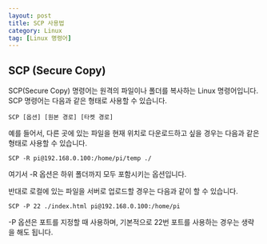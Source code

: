 ```yaml
---
layout: post
title: SCP 사용법
category: Linux
tag: [Linux 명령어]
---
```


## SCP (Secure Copy)
SCP(Secure Copy) 명령어는 원격의 파일이나 폴더를 복사하는 Linux 명령어입니다.
SCP 명령어는 다음과 같은 형태로 사용할 수 있습니다.

~~~
SCP [옵션] [원본 경로] [타켓 경로]
~~~

예를 들어서, 다른 곳에 있는 파일을 현재 위치로 다운로드하고 싶을 경우는 다음과 같은
형태로 사용할 수 있습니다.

~~~
SCP -R pi@192.168.0.100:/home/pi/temp ./
~~~

여기서 -R 옵션은 하위 폴더까지 모두 포함시키는 옵션입니다.

반대로 로컬에 있는 파일을 서버로 업로드할 경우는 다음과 같이 할 수 있습니다.

~~~
SCP -P 22 ./index.html pi@192.168.0.100:/home/pi
~~~

-P 옵션은 포트를 지정할 때 사용하며, 기본적으로 22번 포트를 사용하는 경우는 생략을 해도 됩니다.
